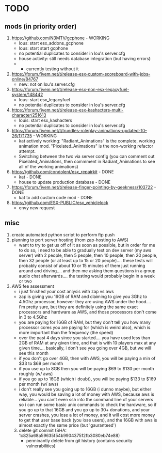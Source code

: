 # TODO

## mods (in priority order)
1) https://github.com/N3MTV/gcphone - WORKING
    - lous: start esx_addons_gcphone
    - lous: start start gcphone
    - no potential duplicates to consider in lou's server.cfg
    - house activity: still needs database integration (but having errors)
    - - currently testing without it
2) https://forum.fivem.net/t/release-esx-custom-scoreboard-with-jobs-online/84767
    - new: not on lou's server.cfg
3) https://forum.fivem.net/t/release-esx-non-esx-legacyfuel-system/148442
    - lous: start esx_legacyfuel
    - no potential duplicates to consider in lou's server.cfg
4) https://forum.fivem.net/t/release-esx-kashacters-multi-character/251613
    - louis: start esx_kashacters
    - no potential duplicates to consider in lou's server.cfg
5) https://forum.fivem.net/t/trundles-roleplay-animations-updated-10-26/171735 - WORKING
    - kat actively working: "Radiant_Animations" is the complete, working animation mod. "Pixelated_Animations" is the non-working refactor attempt. 
	- Switching between the two via server config (you can comment out Pixelated_Animations, then commment in Radiant_Animations to see all of the working animations)
6) https://github.com/condolent/esx_repairkit - DONE
    - kat - DONE
    - house to update production database - DONE
7) https://forum.fivem.net/t/release-finger-pointing-by-geekness/103722 - DONE
    - kat to add custom code mod - DONE
8) https://github.com/ESX-PUBLIC/esx_vehiclelock
    - envy new request

    

## misc
1) create automated python script to perform ftp push
2) planning to port server hosting (from zap-hosting to AWS)
    - want to try to get us off of it as soon as possible, but in order for me to do so, i need to be able to gradually test on dev server (my aws server) with 2 people, then 5 people, then 10 people, then 20 people, then 32 people (or at least up to 15 or 20 people).... these tests will probably consist of about 10 or 15 minutes of them just running around and driving.... and then me asking them questions in a group audio chat afterwards.... the testing would probably begin in a week or two
3) AWS fee assessment
    - i just finished your cost anlysis with zap vs aws
    - zap is giving you 16GB of RAM and claiming to give you 3Ghz to 4.5Ghz processor, however they are using AWS under the hood.... i'm pretty sure, but they are definitely using the same exact processors and hardware as AWS, and those processors don't come in 3 to 4.5Ghz
    - you are paying for 16GB of RAM, but they don't tell you how many processor cores you are paying for (which is weird also), which is more important than the frequency (the speed)
    - over the past 4 days since you started.... you have used less than 2GB of RAM at any given time, and that is with 10 players max at any given time.... basically, i don't see you going over 4GB, but we will see this month
    - if you don't go over 4GB, then with AWS, you will be paying a min of $33 to $69 per month
    - if you use up to 8GB then you will be paying $69 to $130 per month roughly (w/ aws)
    - if you go up to 16GB (which i doubt), you will be paying $133 to $169 per month (w/ aws)
    - i don't really see you going up to 16GB (i dunno maybe), but either way, you would be saving a lot of money with AWS, because aws is reliable... you can't even ssh into the command line of your servers so i can run some basic unix commands to check the hardware, so if you go up to that 16GB and you go up to 30+ donations, and your server crashes, you lose a lot of money, and it will cost more money to get that user base back (you lose users), and the 16GB with aws is almost exactly the same price (but 'gauranteed')
    3) delete git commit (SHA: 1c825a68a59635f54b990437512fb3080eb74e88) 
        - perminantly delete from git history (contains security vulnerabilities) 

